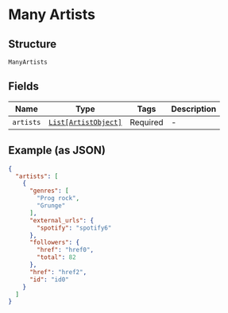 
# Many Artists

## Structure

`ManyArtists`

## Fields

| Name | Type | Tags | Description |
|  --- | --- | --- | --- |
| `artists` | [`List[ArtistObject]`](../../doc/models/artist-object.md) | Required | - |

## Example (as JSON)

```json
{
  "artists": [
    {
      "genres": [
        "Prog rock",
        "Grunge"
      ],
      "external_urls": {
        "spotify": "spotify6"
      },
      "followers": {
        "href": "href0",
        "total": 82
      },
      "href": "href2",
      "id": "id0"
    }
  ]
}
```

